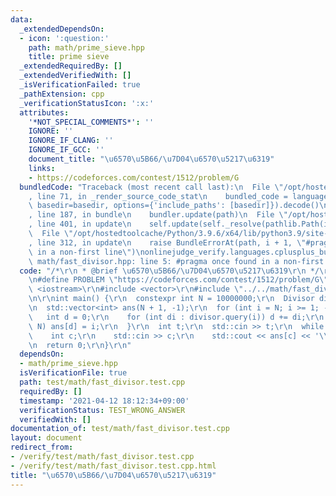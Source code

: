 ```yaml
---
data:
  _extendedDependsOn:
  - icon: ':question:'
    path: math/prime_sieve.hpp
    title: prime sieve
  _extendedRequiredBy: []
  _extendedVerifiedWith: []
  _isVerificationFailed: true
  _pathExtension: cpp
  _verificationStatusIcon: ':x:'
  attributes:
    '*NOT_SPECIAL_COMMENTS*': ''
    IGNORE: ''
    IGNORE_IF_CLANG: ''
    IGNORE_IF_GCC: ''
    document_title: "\u6570\u5B66/\u7D04\u6570\u5217\u6319"
    links:
    - https://codeforces.com/contest/1512/problem/G
  bundledCode: "Traceback (most recent call last):\n  File \"/opt/hostedtoolcache/Python/3.9.6/x64/lib/python3.9/site-packages/onlinejudge_verify/documentation/build.py\"\
    , line 71, in _render_source_code_stat\n    bundled_code = language.bundle(stat.path,\
    \ basedir=basedir, options={'include_paths': [basedir]}).decode()\n  File \"/opt/hostedtoolcache/Python/3.9.6/x64/lib/python3.9/site-packages/onlinejudge_verify/languages/cplusplus.py\"\
    , line 187, in bundle\n    bundler.update(path)\n  File \"/opt/hostedtoolcache/Python/3.9.6/x64/lib/python3.9/site-packages/onlinejudge_verify/languages/cplusplus_bundle.py\"\
    , line 401, in update\n    self.update(self._resolve(pathlib.Path(included), included_from=path))\n\
    \  File \"/opt/hostedtoolcache/Python/3.9.6/x64/lib/python3.9/site-packages/onlinejudge_verify/languages/cplusplus_bundle.py\"\
    , line 312, in update\n    raise BundleErrorAt(path, i + 1, \"#pragma once found\
    \ in a non-first line\")\nonlinejudge_verify.languages.cplusplus_bundle.BundleErrorAt:\
    \ math/fast_divisor.hpp: line 5: #pragma once found in a non-first line\n"
  code: "/*\r\n * @brief \u6570\u5B66/\u7D04\u6570\u5217\u6319\r\n */\r\n#define IGNORE\r\
    \n#define PROBLEM \"https://codeforces.com/contest/1512/problem/G\"\r\n\r\n#include\
    \ <iostream>\r\n#include <vector>\r\n#include \"../../math/fast_divisor.hpp\"\r\
    \n\r\nint main() {\r\n  constexpr int N = 10000000;\r\n  Divisor divisor(N);\r\
    \n  std::vector<int> ans(N + 1, -1);\r\n  for (int i = N; i >= 1; --i) {\r\n \
    \   int d = 0;\r\n    for (int di : divisor.query(i)) d += di;\r\n    if (d <=\
    \ N) ans[d] = i;\r\n  }\r\n  int t;\r\n  std::cin >> t;\r\n  while (t--) {\r\n\
    \    int c;\r\n    std::cin >> c;\r\n    std::cout << ans[c] << '\\n';\r\n  }\r\
    \n  return 0;\r\n}\r\n"
  dependsOn:
  - math/prime_sieve.hpp
  isVerificationFile: true
  path: test/math/fast_divisor.test.cpp
  requiredBy: []
  timestamp: '2021-04-12 18:12:34+09:00'
  verificationStatus: TEST_WRONG_ANSWER
  verifiedWith: []
documentation_of: test/math/fast_divisor.test.cpp
layout: document
redirect_from:
- /verify/test/math/fast_divisor.test.cpp
- /verify/test/math/fast_divisor.test.cpp.html
title: "\u6570\u5B66/\u7D04\u6570\u5217\u6319"
---
```

